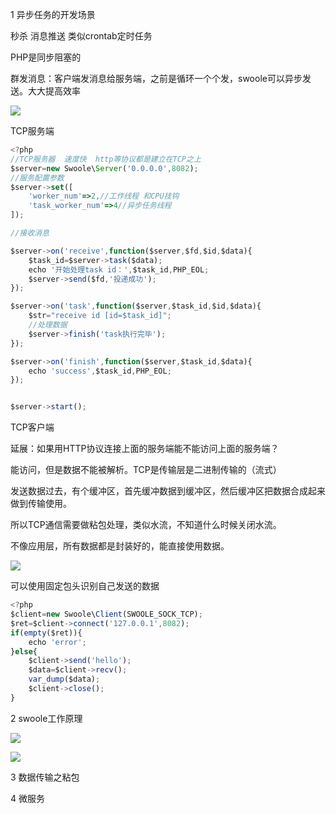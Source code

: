

1 异步任务的开发场景

秒杀 消息推送  类似crontab定时任务

PHP是同步阻塞的



群发消息：客户端发消息给服务端，之前是循环一个个发，swoole可以异步发送。大大提高效率



![](https://gitee.com/hxc8/images8/raw/master/img/202407191108754.jpg)





TCP服务端

```javascript
<?php
//TCP服务器  速度快  http等协议都是建立在TCP之上
$server=new Swoole\Server('0.0.0.0',8082);
//服务配置参数
$server->set([
    'worker_num'=>2,//工作线程 和CPU挂钩
    'task_worker_num'=>4//异步任务线程
]);

//接收消息

$server->on('receive',function($server,$fd,$id,$data){
    $task_id=$server->task($data);
    echo '开始处理task id：',$task_id,PHP_EOL;
    $server->send($fd,'投递成功');
});

$server->on('task',function($server,$task_id,$id,$data){
    $str="receive id [id=$task_id]";
    //处理数据
    $server->finish('task执行完毕');
});

$server->on('finish',function($server,$task_id,$data){
    echo 'success',$task_id,PHP_EOL;
});


$server->start();


```





TCP客户端

延展：如果用HTTP协议连接上面的服务端能不能访问上面的服务端？

 能访问，但是数据不能被解析。TCP是传输层是二进制传输的（流式）

发送数据过去，有个缓冲区，首先缓冲数据到缓冲区，然后缓冲区把数据合成起来做到传输使用。

所以TCP通信需要做粘包处理，类似水流，不知道什么时候关闭水流。

不像应用层，所有数据都是封装好的，能直接使用数据。

![](https://gitee.com/hxc8/images8/raw/master/img/202407191108049.jpg)



可以使用固定包头识别自己发送的数据



```javascript
<?php
$client=new Swoole\Client(SWOOLE_SOCK_TCP);
$ret=$client->connect('127.0.0.1',8082);
if(empty($ret)){
    echo 'error';
}else{
    $client->send('hello');
    $data=$client->recv();
    var_dump($data);
    $client->close();
}
```



2 swoole工作原理

![](https://gitee.com/hxc8/images8/raw/master/img/202407191108138.jpg)



![](https://gitee.com/hxc8/images8/raw/master/img/202407191108169.jpg)

3 数据传输之粘包

4 微服务





